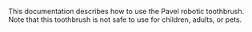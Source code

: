 This documentation describes how to use the Pavel robotic
toothbrush.
Note that this toothbrush is not safe to use for children,
adults, or pets.